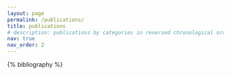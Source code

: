 ```yaml
---
layout: page
permalink: /publications/
title: publications
# description: publications by categories in reversed chronological order. generated by jekyll-scholar.
nav: true
nav_order: 2
---
```


<!-- _pages/publications.md -->

<!-- Bibsearch Feature -->

<!-- {% include bib_search.liquid %} -->

<div class="publications">

{% bibliography %}

</div>
